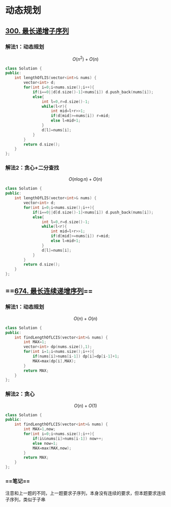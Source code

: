 # 动态规划

## [300. 最长递增子序列](https://leetcode.cn/problems/longest-increasing-subsequence/)

### 解法1：动态规划

$$
O(n^2)+O(n)
$$

```C++
class Solution {
public:
    int lengthOfLIS(vector<int>& nums) {
        vector<int> d;
        for(int i=0;i<nums.size();i++){
            if(i==0||d[d.size()-1]<nums[i]) d.push_back(nums[i]);
            else{
                int l=0,r=d.size()-1;
                while(l<r){
                    int mid=l+r>>1;
                    if(d[mid]>=nums[i]) r=mid;
                    else l=mid+1;
                }
                d[l]=nums[i];
            }
        }
        return d.size();
    }
};
```

### 解法2：贪心+二分查找

$$
O(n\log n)+O(n)
$$

```C++
class Solution {
public:
    int lengthOfLIS(vector<int>& nums) {
        vector<int> d;
        for(int i=0;i<nums.size();i++){
            if(i==0||d[d.size()-1]<nums[i]) d.push_back(nums[i]);
            else{
                int l=0,r=d.size()-1;
                while(l<r){
                    int mid=l+r>>1;
                    if(d[mid]>=nums[i]) r=mid;
                    else l=mid+1;
                }
                d[l]=nums[i];
            }
        }
        return d.size();
    }
};
```

## ==[674. 最长连续递增序列](https://leetcode.cn/problems/longest-continuous-increasing-subsequence/)==

### 解法1：动态规划

$$
O(n)+O(n)
$$

```C++
class Solution {
public:
    int findLengthOfLCIS(vector<int>& nums) {
        int MAX=1;
        vector<int> dp(nums.size(),1);
        for(int i=1;i<nums.size();i++){
            if(nums[i]>nums[i-1]) dp[i]=dp[i-1]+1;
            MAX=max(dp[i],MAX);
        }
        return MAX;
    }
};
```

### 解法2：贪心

$$
O(n)+O(1)
$$

```C++
class Solution {
public:
    int findLengthOfLCIS(vector<int>& nums) {
        int MAX=1,now;
        for(int i=0;i<nums.size();i++){
            if(i&&nums[i]>nums[i-1]) now++;
            else now=1;
            MAX=max(MAX,now);
        }
        return MAX;
    }
};
```

### ==笔记==

注意和上一题的不同，上一题要求子序列，本身没有连续的要求，但本题要求连续子序列，类似于子串



